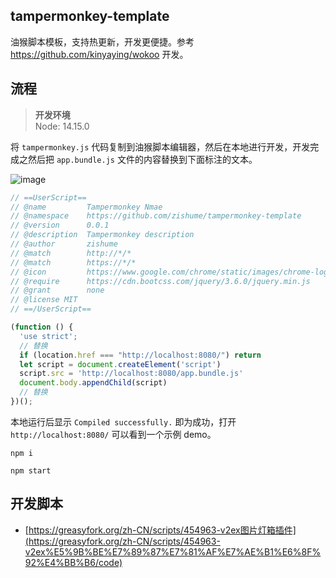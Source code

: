 ## tampermonkey-template

油猴脚本模板，支持热更新，开发更便捷。参考 https://github.com/kinyaying/wokoo 开发。

## 流程

> **开发环境**  
> Node: 14.15.0

将 `tampermonkey.js` 代码复制到油猴脚本编辑器，然后在本地进行开发，开发完成之然后把 `app.bundle.js` 文件的内容替换到下面标注的文本。

![image](https://imgbed.netlify.app/images/image.5im2u3ln3do0.png)


```js
// ==UserScript==
// @name         Tampermonkey Nmae
// @namespace    https://github.com/zishume/tampermonkey-template
// @version      0.0.1
// @description  Tampermonkey description
// @author       zishume
// @match        http://*/*
// @match        https://*/*
// @icon         https://www.google.com/chrome/static/images/chrome-logo-m100.svg
// @require      https://cdn.bootcss.com/jquery/3.6.0/jquery.min.js
// @grant        none
// @license MIT
// ==/UserScript==

(function () {
  'use strict';
  // 替换
  if (location.href === "http://localhost:8080/") return
  let script = document.createElement('script')
  script.src = 'http://localhost:8080/app.bundle.js'
  document.body.appendChild(script)
  // 替换
})();
```

本地运行后显示 `Compiled successfully.` 即为成功，打开 `http://localhost:8080/` 可以看到一个示例 demo。

```shell
npm i

npm start
```

## 开发脚本

- [https://greasyfork.org/zh-CN/scripts/454963-v2ex图片灯箱插件](https://greasyfork.org/zh-CN/scripts/454963-v2ex%E5%9B%BE%E7%89%87%E7%81%AF%E7%AE%B1%E6%8F%92%E4%BB%B6/code)

